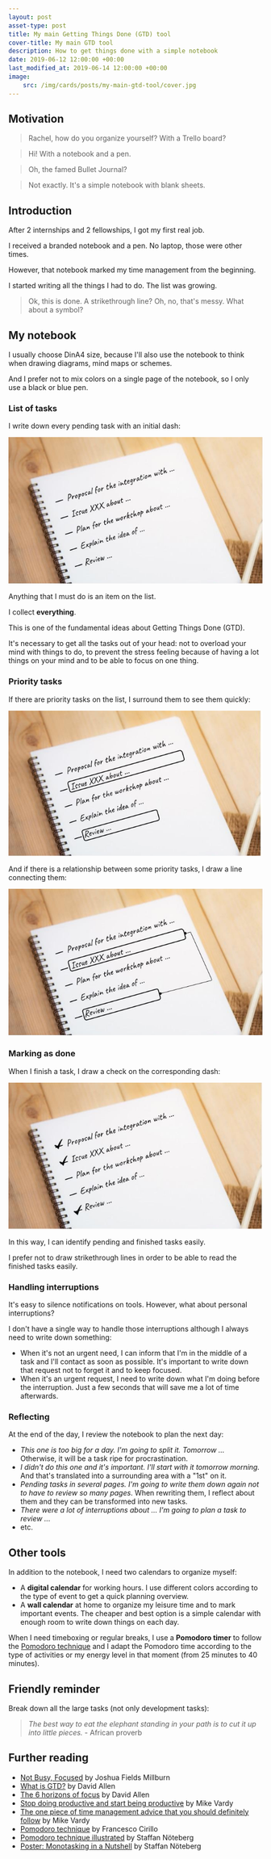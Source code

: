 ```yaml
---
layout: post
asset-type: post
title: My main Getting Things Done (GTD) tool
cover-title: My main GTD tool
description: How to get things done with a simple notebook
date: 2019-06-12 12:00:00 +00:00
last_modified_at: 2019-06-14 12:00:00 +00:00
image:
    src: /img/cards/posts/my-main-gtd-tool/cover.jpg
---
```


## Motivation

> Rachel, how do you organize yourself? With a Trello board?

> Hi! With a notebook and a pen.

> Oh, the famed Bullet Journal?

> Not exactly. It's a simple notebook with blank sheets.

## Introduction

After 2 internships and 2 fellowships, I got my first real job.

I received a branded notebook and a pen. No laptop, those were other times.

However, that notebook marked my time management from the beginning.

I started writing all the things I had to do. The list was growing.

> Ok, this is done. A strikethrough line? Oh, no, that's messy. What about a symbol?

## My notebook

I usually choose DinA4 size, because I'll also use the notebook to think when drawing diagrams, mind maps or schemes.

And I prefer not to mix colors on a single page of the notebook, so I only use a black or blue pen.

### List of tasks

I write down every pending task with an initial dash:

![Example of list on the notebook](/img/cards/posts/my-main-gtd-tool/list.jpg)

Anything that I must do is an item on the list.

I collect **everything**. 

This is one of the fundamental ideas about Getting Things Done (GTD).

It's necessary to get all the tasks out of your head: not to overload your mind with things to do, to prevent the stress feeling because of having a lot things on your mind and to be able to focus on one thing.

### Priority tasks

If there are priority tasks on the list, I surround them to see them quickly:

![Example of priority tasks](/img/cards/posts/my-main-gtd-tool/priority-tasks.jpg)

And if there is a relationship between some priority tasks, I draw a line connecting them:

![Example of related priority tasks](/img/cards/posts/my-main-gtd-tool/connection.jpg)

### Marking as done

When I finish a task, I draw a check on the corresponding dash:

![Example of checked items](/img/cards/posts/my-main-gtd-tool/checked-items.jpg)

In this way, I can identify pending and finished tasks easily.

I prefer not to draw strikethrough lines in order to be able to read the finished tasks easily.

### Handling interruptions

It's easy to silence notifications on tools. However, what about personal interruptions?

I don't have a single way to handle those interruptions although I always need to write down something:

* When it's not an urgent need, I can inform that I'm in the middle of a task and I'll contact as soon as possible. It's important to write down that request not to forget it and to keep focused. 
* When it's an urgent request, I need to write down what I'm doing before the interruption. Just a few seconds that will save me a lot of time afterwards.

### Reflecting

At the end of the day, I review the notebook to plan the next day:

* _This one is too big for a day. I'm going to split it. Tomorrow ..._ Otherwise, it will be a task ripe for procrastination.
* _I didn't do this one and it's important. I'll start with it tomorrow morning._ And that's translated into a surrounding area with a "1st" on it.
* _Pending tasks in several pages. I'm going to write them down again not to have to review so many pages_. When rewriting them, I reflect about them and they can be transformed into new tasks.
* _There were a lot of interruptions about ... I'm going to plan a task to review ..._
* etc.

## Other tools

In addition to the notebook, I need two calendars to organize myself:

* A **digital calendar** for working hours. I use different colors according to the type of event to get a quick planning overview.
* A **wall calendar** at home to organize my leisure time and to mark important events. The cheaper and best option is a simple calendar with enough room to write down things on each day.

When I need timeboxing or regular breaks, I use a **Pomodoro timer** to follow the [Pomodoro technique](http://www.pomodorotechnique.com) and I adapt the Pomodoro time according to the type of activities or my energy level in that moment (from 25 minutes to 40 minutes).

## Friendly reminder

Break down all the large tasks (not only development tasks):

> _The best way to eat the elephant standing in your path is to cut it up into little pieces._ - African proverb

## Further reading

* [Not Busy, Focused](https://www.theminimalists.com/busy/) by Joshua Fields Millburn
* [What is GTD?](https://gettingthingsdone.com/what-is-gtd/) by David Allen
* [The 6 horizons of focus](https://gettingthingsdone.com/2011/01/the-6-horizons-of-focus/) by David Allen
* [Stop doing productive and start being productive](https://productivityist.com/start-being-productive/) by Mike Vardy
* [The one piece of time management advice that you should definitely follow](https://productivityist.com/mysimpleadvice/) by Mike Vardy
* [Pomodoro technique](http://www.pomodorotechnique.com) by Francesco Cirillo
* [Pomodoro technique illustrated](https://pragprog.com/book/snfocus/pomodoro-technique-illustrated) by Staffan Nöteberg
* [Poster: Monotasking in a Nutshell](https://dandypeople.com/blog/monotasking-in-a-nutshell-the-free-poster-stop-procrastination-and-get-shit-done/) by Staffan Nöteberg
